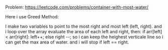Problem: https://leetcode.com/problems/container-with-most-water/

Here i use Greed Method:

I make two variables to point to the most right and most left (left, right).
and i loop over the array evaluate the area of each left and right, then:
if arr[left] < arr[right]:
  left++;
else
  right --;
so i can keep the heighest verticale line so i can get the max area of water.
and i will stop if left == right.
